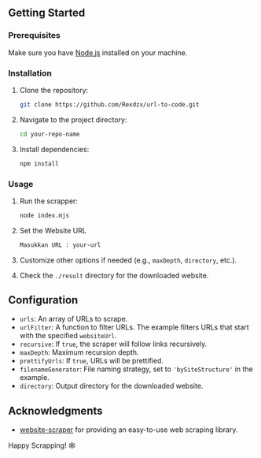 ## Getting Started

### Prerequisites

Make sure you have [Node.js](https://nodejs.org/) installed on your machine.

### Installation

1. Clone the repository:

   ```bash
   git clone https://github.com/Rexdzx/url-to-code.git
   ```

2. Navigate to the project directory:

   ```bash
   cd your-repo-name
   ```

3. Install dependencies:

   ```bash
   npm install
   ```

### Usage

1. Run the scrapper:

   ```bash
   node index.mjs
   ```

2. Set the Website URL

   ```bash
   Masukkan URL : your-url
   ```

3. Customize other options if needed (e.g., `maxDepth`, `directory`, etc.).

4. Check the `./result` directory for the downloaded website.

## Configuration

- `urls`: An array of URLs to scrape.
- `urlFilter`: A function to filter URLs. The example filters URLs that start with the specified `websiteUrl`.
- `recursive`: If `true`, the scraper will follow links recursively.
- `maxDepth`: Maximum recursion depth.
- `prettifyUrls`: If `true`, URLs will be prettified.
- `filenameGenerator`: File naming strategy, set to `'bySiteStructure'` in the example.
- `directory`: Output directory for the downloaded website.

## Acknowledgments

- [website-scraper](https://www.npmjs.com/package/website-scraper) for providing an easy-to-use web scraping library.

Happy Scrapping! 🕸️
